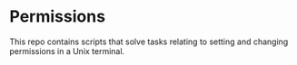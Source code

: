 # Permissions
This repo contains scripts that solve tasks relating to setting and changing permissions in a Unix terminal. 
